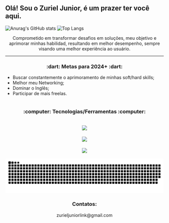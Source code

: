 ## Olá! Sou o Zuriel Junior, é um prazer ter você aqui.

![Anurag's GitHub stats](https://github-readme-stats.vercel.app/api?username=Zuriel-Junior-U&show_icons=true&theme=gotham)
![Top Langs](https://github-readme-stats.vercel.app/api/top-langs/?username=Zuriel-Junior-U&hide_progress=true&theme=gotham)

<p align="center">Comprometido em transformar desafios em soluções, meu objetivo e aprimorar minhas habilidad, resultando em melhor desempenho, sempre visando uma melhor experiência ao usuário.</p>

---

<h3 align="center">:dart: Metas para 2024+ :dart:</h3>

- Buscar constantemente o aprimoramento de minhas soft/hard skills;
- Melhor meu Networking;
- Dominar o Inglês;
- Participar de mais freelas.

#

<h3 align="center">:computer: Tecnologias/Ferramentas :computer:</h3>
<p align="center"><br>
  <a href="[https://github.com/luishperna](https://github.com/Zuriel-Junior-U)">
    <img src="https://skillicons.dev/icons?i=py,django,html,css" /><br><br>
    <img src="https://skillicons.dev/icons?i=selenium,linux,postman,vscode" /><br><br>
    <img src="https://skillicons.dev/icons?i=github,git" />
  </a>
</p>

<picture>
  <source media="(prefers-color-scheme: dark)" srcset="https://raw.githubusercontent.com/Zuriel-Junior-U/Zuriel-Junior-U/output/github-contribution-grid-snake-dark.svg">
  <source media="(prefers-color-scheme: light)" srcset="https://raw.githubusercontent.com/Zuriel-Junior-U/Zuriel-Junior-U/output/github-contribution-grid-snake.svg">
  <img alt="github contribution grid snake animation" src="https://raw.githubusercontent.com/Zuriel-Junior-U/Zuriel-Junior-U/output/github-contribution-grid-snake.svg">
</picture>

<h3 align="center">Contatos:</h3>

<p align="center">zurieljuniorlink@gmail.com</p>
          
